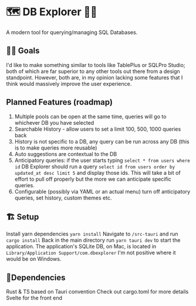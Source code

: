 # 🗺️ DB Explorer 🕵️‍♀️
A modern tool for querying/managing SQL Databases.

## 🧗‍♂️ Goals
I'd like to make something similar to tools like TablePlus or SQLPro Studio; both of which are
far superior to any other tools out there from a design standpoint.  However, both are, in my
opinion lacking some features that I think would massively improve the user experience.

## Planned Features (roadmap)
1. Multiple pools can be open at the same time, queries will go to whichever DB you have selected
2. Searchable History - allow users to set a limit 100, 500, 1000 queries back
3. History is not specific to a DB, any query can be run across any DB (this is to make queries more reusable)
4. Auto suggestions are contextual to the DB
5. Anticipatory queries: if the user starts typing `select * from users where id` DB Explorer should
run a query `select id from users order by updated_at desc limit 5` and display those ids. This will
take a bit of effort to pull off properly but the more we can anticipate specific queries.
6. Configurable (possibly via YAML or an actual menu) turn off anticipatory queries, set history, custom themes etc.

## 🏗️ Setup

Install yarn dependencies `yarn install`
Navigate to `/src-tauri` and run `cargo install`
Back in the main directory run `yarn tauri dev` to start the application.
The application's SQLite DB, on Mac, is located in `Library/Application Support/com.dbexplorer` I'm not
positive where it would be on Windows.

## 🤰Dependencies
Rust & TS based on Tauri convention
Check out cargo.toml for more details
Svelte for the front end
